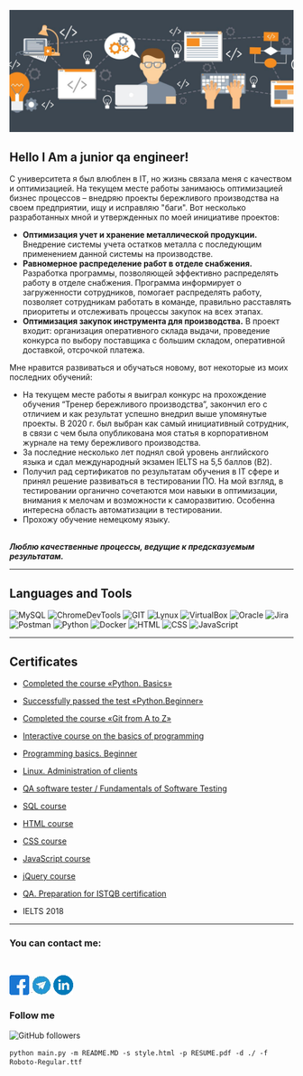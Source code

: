 
![](https://github.com/Mybono/Mybono/blob/main/assets/47272134728d3af531c1c.jpg "Artur Polischuk")

## Hello I Am a junior qa engineer!

С университета я был влюблен в IT, но жизнь связала меня с качеством и оптимизацией.
На текущем месте работы занимаюсь оптимизацией бизнес процессов – внедряю проекты бережливого производства на своем предприятии, ищу и исправляю "баги".
Вот несколько разработанных мной и утвержденных по моей инициативе проектов:
+ **Оптимизация учет и хранение металлической продукции.** Внедрение системы учета остатков металла с последующим применением данной системы на производстве.
+ **Равномерное распределение работ в отделе снабжения.** Разработка программы, позволяющей эффективно распределять работу в отделе снабжения. Программа информирует о загруженности сотрудников, помогает распределять работу, позволяет сотрудникам работать в команде, правильно расставлять приоритеты и отслеживать процессы закупок на всех этапах.
+ **Оптимизация закупок инструмента для производства.** В проект входит: организация оперативного склада выдачи, проведение конкурса по выбору поставщика с большим складом, оперативной доставкой, отсрочкой платежа.

Мне нравится развиваться и обучаться новому, вот некоторые из моих последних обучений:
+ На текущем месте работы я выиграл конкурс на прохождение обучения “Тренер бережливого производства”, закончил его с отличием и как результат успешно внедрил выше упомянутые проекты. В 2020 г. был выбран как самый инициативный сотрудник, в связи с чем была опубликована моя статья в корпоративном журнале на тему бережливого производства.
+ За последние несколько лет поднял свой уровень английского языка и сдал международный экзамен IELTS на 5,5 баллов (B2).
+ Получил рад сертификатов по результатам обучения в IT сфере и принял решение развиваться в тестировании ПО. На мой взгляд, в тестировании органично сочетаются мои навыки в оптимизации, внимания к мелочам и возможности к саморазвитию. Особенна интересна область автоматизации в тестировании.
+ Прохожу обучение немецкому языку.

<br>***Люблю качественные процессы, ведущие к предсказуемым результатам.***

******

## Languages and Tools
![MySQL](https://img.shields.io/badge/-MySQL-787878?style=for-the-badge&logo=mysql&logoColor=014E58)
![ChromeDevTools](https://img.shields.io/badge/-ChromeDevTools-787878?style=for-the-badge&logo=devtools&logoColor=CAC5C2)
![GIT](https://img.shields.io/badge/-GIT-787878?style=for-the-badge&logo=git&logoColor=E9394D)
![Lynux](https://img.shields.io/badge/-Lynux-787878?style=for-the-badge&logo=Lynux&logoColor=CAC5C2)
![VirtualBox](https://img.shields.io/badge/-VirtualBox-787878?style=for-the-badge&logo=VirtualBox&logoColor=FFFFFD)
![Oracle](https://img.shields.io/badge/-Oracle-787878?style=for-the-badge&logo=Oracle&logoColor=C64734)
![Jira](https://img.shields.io/badge/-Jira-787878?style=for-the-badge&logo=Jira&logoColor=0052CC)
![Postman](https://img.shields.io/badge/-Postman-787878?style=for-the-badge&logo=Postman&logoColor=FF6C37)
![Python](https://img.shields.io/badge/-Docker-787878?style=for-the-badge&logo=Docker&logoColor=519EE6)
![Docker](https://img.shields.io/badge/-Python-787878?style=for-the-badge&logo=Python&logoColor=FFD041)
![HTML](https://img.shields.io/badge/-HTML-787878?style=for-the-badge&logo=HTML&logoColor=FFD041)
![CSS](https://img.shields.io/badge/-CSS-787878?style=for-the-badge&logo=CSS&logoColor=FFD041)
![JavaScript](https://img.shields.io/badge/-JavaScript-787878?style=for-the-badge&logo=JavaScript&logoColor=000000)

******

## Certificates

+ [Completed the course «Python. Basics»](https://gb.ru/certificates/1321970.en)

+ [Successfully passed the test «Python.Beginner»](https://gb.ru/certificates/1322003.en)

+ [Completed the course «Git from A to Z»](https://gb.ru/certificates/1239617.en)

+ [Interactive course on the basics of programming](https://github.com/Mybono/Mybono/blob/main/assets/2616585_1194591.en.pdf)

+ [Programming basics. Beginner](https://gb.ru/certificates/1194610.en)

+ [Linux. Administration of clients](https://gb.ru/certificates/1253910.en)

+ [QA software tester / Fundamentals of Software Testing](https://github.com/Mybono/Mybono/blob/main/assets/qa%20tester.pdf)

+ [SQL course](https://www.sololearn.com/Certificate/1060-19199048/pdf/)

+ [HTML course](https://www.sololearn.com/Certificate/1014-19199048/pdf/)

+ [CSS course](https://www.sololearn.com/Certificate/1023-19199048/pdf/)

+ [JavaScript course](https://www.sololearn.com/Certificate/1024-19199048/pdf/)

+ [jQuery course](https://www.sololearn.com/Certificate/1082-19199048/pdf/)

+ [QA.  Preparation for ISTQB certification](https://stepik.org/certificate/540a0919a43451db758ffc86c36b4587414889fe.pdf)

+ IELTS 2018


[gitfromatoz]: https://github.com/Mybono/Mybono/blob/main/assets/2616585_1239617.en.pdf


******

### You can contact me:
<br>

[![facebook][logofacebook]][facebook]
[![telegram][logotelegram]][telegram]
[![linkedin][logolinkedin]][linkedin]

[facebook]: https://www.facebook.com/artur.benagraph/
[logofacebook]: https://github.com/Mybono/Mybono/blob/main/assets/fb%2035px.png
[telegram]: https://t.me/Benagraph
[logotelegram]: https://github.com/Mybono/Mybono/blob/main/assets/telegran%2035%20px.jpg
[linkedin]: http://linkedin.com/def-say-hello
[logolinkedin]: https://github.com/Mybono/Mybono/blob/main/assets/linedin%2035px.png
[linkedin]: https://github.com/Mybono/Mybono/blob/main/assets/linkedin.png


### Follow me

<img alt="GitHub followers" src="https://img.shields.io/github/followers/MyBono?style=for-the-badge">

```text
python main.py -m README.MD -s style.html -p RESUME.pdf -d ./ -f Roboto-Regular.ttf
```

